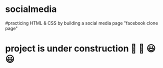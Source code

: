 # socialmedia

#practicing HTML & CSS by building a social media page "facebook clone page"

# project is under construction :hammer: :wrench: :smiley: :smiley:
